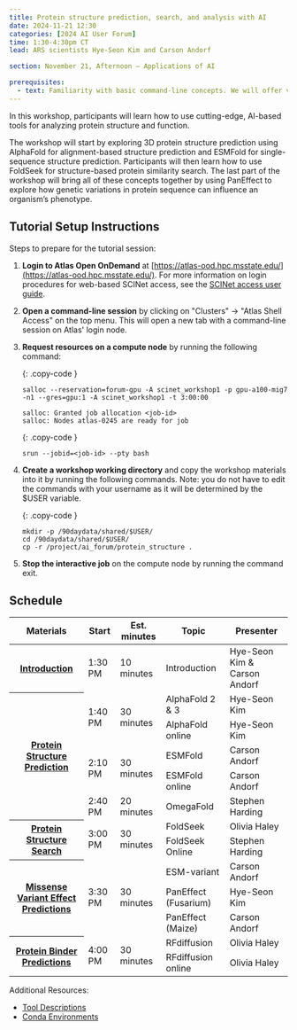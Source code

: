 ```yaml
---
title: Protein structure prediction, search, and analysis with AI
date: 2024-11-21 12:30
categories: [2024 AI User Forum] 
time: 1:30-4:30pm CT
lead: ARS scientists Hye-Seon Kim and Carson Andorf

section: November 21, Afternoon — Applications of AI

prerequisites:
  - text: Familiarity with basic command-line concepts. We will offer virtual training for these skills before the Forum begins.
---
```


In this workshop, participants will learn how to use cutting-edge, AI-based tools for analyzing protein structure and function. <!--excerpt-->  

The workshop will start by exploring 3D protein structure prediction using AlphaFold for alignment-based structure prediction and ESMFold for single-sequence structure prediction. Participants will then learn how to use FoldSeek for structure-based protein similarity search. The last part of the workshop will bring all of these concepts together by using PanEffect to explore how genetic variations in protein sequence can influence an organism’s phenotype.

## Tutorial Setup Instructions 

Steps to prepare for the tutorial session: 

1. **Login to Atlas Open OnDemand** at [https://atlas-ood.hpc.msstate.edu/](https://atlas-ood.hpc.msstate.edu/). For more information on login procedures for web-based SCINet access, see the [SCINet access user guide](https://scinet.usda.gov/guides/access/web-based-login). 

1. **Open a command-line session** by clicking on "Clusters" -> "Atlas Shell Access" on the top menu. This will open a new tab with a command-line session on Atlas' login node. 

1. **Request resources on a compute node** by running the following command:  

    {: .copy-code }
    ```
    salloc --reservation=forum-gpu -A scinet_workshop1 -p gpu-a100-mig7 -n1 --gres=gpu:1 -A scinet_workshop1 -t 3:00:00
    ```
    `salloc: Granted job allocation <job-id>`  
    `salloc: Nodes atlas-0245 are ready for job`

    {: .copy-code }
    ```
    srun --jobid=<job-id> --pty bash
    ```

1. **Create a workshop working directory** and copy the workshop materials into it by running the following commands. Note: you do not have to edit the commands with your username as it will be determined by the $USER variable. 

    {: .copy-code }
    ```
    mkdir -p /90daydata/shared/$USER/ 
    cd /90daydata/shared/$USER/ 
    cp -r /project/ai_forum/protein_structure . 
    ```
 

1. **Stop the interactive job** on the compute node by running the command exit.

## Schedule


<div class="usa-table-container usa-table-container--scrollable">
  <table class="usa-table width-full">
        <thead>
            <tr>
                <th role="columnheader">Materials</th>
                <th role="columnheader">Start</th>
                <th role="columnheader">Est. minutes</th>
                <th role="columnheader">Topic</th>
                <th role="columnheader">Presenter</th>
            </tr>
        </thead>
        <tbody>
          <tr class="border-top-2px">
            <th scope="row" data-label="Materials" tabindex="0">
              <a href="/assets/pdf/workshops/2024-ai-user-forum/21-protein-structure/Introduction_Slides.pdf" target="_blank">Introduction</a>            
            </th>
            <td data-label="Start"> 1:30 PM </td>
            <td data-label="Est. minutes"> 10 minutes </td>
            <td data-label="Topic"> Introduction </td>
            <td data-label="Presenter">Hye-Seon Kim & Carson Andorf </td>
        </tr>
        <tr class="border-top-2px">
          <th scope="row" data-label="Materials" rowspan="5" tabindex="0">
            <a href="/assets/pdf/workshops/2024-ai-user-forum/21-protein-structure/Protein_Structure_Prediction.pdf" target="_blank">Protein Structure Prediction</a>
          </th>
          <td data-label="Start" rowspan="2"> 1:40 PM </td>
          <td data-label="Est. minutes" rowspan="2"> 30 minutes </td>
          <td data-label="Topic"> AlphaFold 2 & 3 </td>
          <td data-label="Presenter"> Hye-Seon Kim </td>
        </tr>
        <tr>
          <td data-label="Topic"> AlphaFold online </td>
          <td data-label="Presenter"> Hye-Seon Kim </td>
        </tr>
        <tr>
          <td data-label="Start" rowspan="2"> 2:10 PM </td>
          <td data-label="Est. minutes" rowspan="2"> 30 minutes </td>
          <td data-label="Topic"> ESMFold </td>
          <td data-label="Presenter"> Carson Andorf </td>
        </tr>
        <tr>
          <td data-label="Topic"> ESMFold online </td>
          <td data-label="Presenter"> Carson Andorf </td>
        </tr>
        <tr>
          <td data-label="Start"> 2:40 PM </td>
          <td data-label="Est. minutes"> 20 minutes </td>
          <td data-label="Topic"> OmegaFold </td>
          <td data-label="Presenter"> Stephen Harding </td>
        </tr>
        <tr class="border-top-2px">
          <th scope="row" data-label="Materials" rowspan="2" tabindex="0">
            <a href="/assets/pdf/workshops/2024-ai-user-forum/21-protein-structure/Protein_Structure_Search.pdf" target="_blank">Protein Structure Search</a>
          </th>
          <td data-label="Start" rowspan="2"> 3:00 PM </td>
          <td data-label="Est. minutes" rowspan="2"> 30 minutes </td>
          <td data-label="Topic"> FoldSeek </td>
          <td data-label="Presenter"> Olivia Haley </td>
        </tr>
        <tr>
          <td data-label="Topic"> FoldSeek Online </td>
          <td data-label="Presenter"> Stephen Harding </td>
        </tr>
        <tr class="border-top-2px">
          <th scope="row" data-label="Materials" rowspan="3" tabindex="0">
            <a href="/assets/pdf/workshops/2024-ai-user-forum/21-protein-structure/Variant_Effect_Scores.pdf" target="_blank">Missense Variant Effect Predictions</a>
          </th>
          <td data-label="Start" rowspan="3"> 3:30 PM </td>
          <td data-label="Est. minutes" rowspan="3"> 30 minutes </td>
          <td data-label="Topic"> ESM-variant </td>
          <td data-label="Presenter"> Carson Andorf </td>
        </tr>
        <tr>
          <td data-label="Topic"> PanEffect (Fusarium) </td>
          <td data-label="Presenter"> Hye-Seon Kim </td>
        </tr>
        <tr>
          <td data-label="Topic"> PanEffect (Maize) </td>
          <td data-label="Presenter"> Carson Andorf </td>
        </tr>
        <tr class="border-top-2px">
          <th scope="row" data-label="Materials" rowspan="2" tabindex="0">
            <a href="/assets/pdf/workshops/2024-ai-user-forum/21-protein-structure/Protein_Binder_Prediction.pdf" target="_blank">Protein Binder Predictions</a>
          </th>
          <td data-label="Start" rowspan="2"> 4:00 PM </td>
          <td data-label="Est. minutes" rowspan="2"> 30 minutes </td>
          <td data-label="Topic"> RFdiffusion </td>
          <td data-label="Presenter"> Olivia Haley </td>
        </tr>
        <tr>
          <td data-label="Topic"> RFdiffusion online </td>
          <td data-label="Presenter"> Olivia Haley </td>
        </tr>
      </tbody>
    </table>
</div>

Additional Resources:
* <a href="/assets/pdf/workshops/2024-ai-user-forum/21-protein-structure/Tool_Descriptions.pdf" target="_blank">Tool Descriptions</a>
* <a href="/assets/pdf/workshops/2024-ai-user-forum/21-protein-structure/Conda_Environments.pdf" target="_blank">Conda Environments</a>
